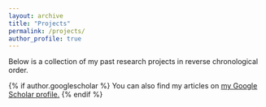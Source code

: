 ```yaml
---
layout: archive
title: "Projects"
permalink: /projects/
author_profile: true
---
```

Below is a collection of my past research projects in reverse chronological order.

{% if author.googlescholar %}
  You can also find my articles on <u><a href="{{author.googlescholar}}">my Google Scholar profile</a>.</u>
{% endif %}

